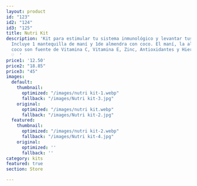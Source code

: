```yaml
---
layout: product
id: "123"
id2: "124"
id3: "125"
title: Nutri Kit
description: 'Kit para estimular tu sistema inmunológico y levantar tus defensas.
  Incluye 1 mantequilla de maní y 1de almendra con coco. El maní, la almendra y el
  coco son fuente de Vitamina C, Vitamina E, Zinc, Antioxidantes y Hierro. #bendicetucuerpo
  ♡  '
price1: '12.50'
price2: "18.85"
price3: "45"
images:
  default:
    thumbnail:
      optimized: "/images/nutri kit-1.webp"
      fallback: "/images/Nutri kit-3.jpg"
    original:
      optimized: "/images/nutri kit.webp"
      fallback: "/images/Nutri kit-2.jpg"
  featured:
    thumbnail:
      optimized: "/images/nutri kit-2.webp"
      fallback: "/images/Nutri kit-4.jpg"
    original:
      optimized: ''
      fallback: ''
category: kits
featured: true
section: Store

---
```

